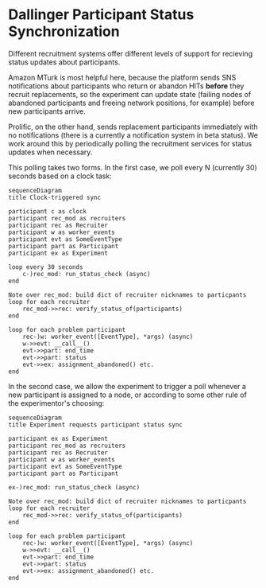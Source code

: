 # Dallinger Participant Status Synchronization

Different recruitment systems offer different levels of support for recieving
status updates about participants.

Amazon MTurk is most helpful here, because the platform sends SNS notifications
about participants who return or abandon HITs **before** they recruit
replacements, so the experiment can update state (failing nodes of abandoned
participants and freeing network positions, for example) before new participants
arrive.

Prolific, on the other hand, sends replacement participants immediately with no
notifications (there is a currently a notification system in beta status). We
work around this by periodically polling the recruitment services for status
updates when necessary.

This polling takes two forms. In the first case, we poll every N (currently 30)
seconds based on a clock task:

```mermaid
sequenceDiagram
title Clock-triggered sync

participant c as clock
participant rec_mod as recruiters
participant rec as Recruiter
participant w as worker_events
participant evt as SomeEventType
participant part as Participant
participant ex as Experiment

loop every 30 seconds
    c-)rec_mod: run_status_check (async)
end

Note over rec_mod: build dict of recruiter nicknames to particpants
loop for each recruiter
    rec_mod->>rec: verify_status_of(participants)
end

loop for each problem participant
    rec-)w: worker_event([EventType], *args) (async)
    w->>evt: __call__()
    evt->>part: end_time
    evt->>part: status
    evt->>ex: assignment_abandoned() etc.
end
```

In the second case, we allow the experiment to trigger a poll whenever a new
participant is assigned to a node, or according to some other rule of the
experimentor's choosing:

```mermaid
sequenceDiagram
title Experiment requests participant status sync

participant ex as Experiment
participant rec_mod as recruiters
participant rec as Recruiter
participant w as worker_events
participant evt as SomeEventType
participant part as Participant

ex-)rec_mod: run_status_check (async)

Note over rec_mod: build dict of recruiter nicknames to particpants
loop for each recruiter
    rec_mod->>rec: verify_status_of(participants)
end

loop for each problem participant
    rec-)w: worker_event([EventType], *args) (async)
    w->>evt: __call__()
    evt->>part: end_time
    evt->>part: status
    evt->>ex: assignment_abandoned() etc.
end
```
